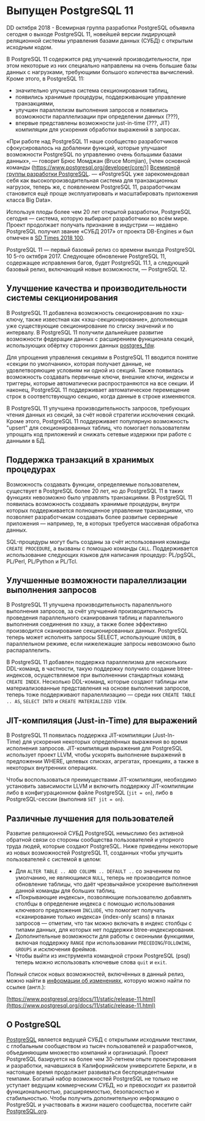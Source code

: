 # Выпущен PostgreSQL 11

DD октября 2018 - Всемирная группа разработки PostgreSQL объявила сегодня о
выходе PostgreSQL 11, новейшей версии лидирующей реляционной системы управления
базами данных (СУБД) с открытым исходным кодом.

В PostgreSQL 11 содержится ряд улучшений производительности, при этом некоторые
из них специально направлены на очень большие базы данных с нагрузками,
требующими большого количества вычислений. Кроме этого, в PostgreSQL 11:

- значительно улучшена система секционирования таблиц,
- появились хранимые процедуры, поддерживающие управление транзакциями,
- улучшен параллелизм выполнения запросов и появились возможности
параллелизации при определении данных (???),
- впервые представлены возможности just-in-time (???, JIT) компиляции для
ускорения обработки выражений в запросах.

«При работе над PostgreSQL 11 наше сообщество разработчиков сфокусировалось на
добалении функций, которые улучшают возможности PostgreSQL по управлению очень
большими базами данных», — говорит Брюс Момджан (Bruce Momjian), [член основной
команды (https://www.postgresql.org/developer/core/)] [Всемирной группы
разработки PostgreSQL](https://www.postgresql.org). — «PostgreSQL уже
зарекомендовал себя как высокопроизводительная система для транзакционных
нагрузок, теперь же, с появлением PostgreSQL 11, разработчикам становится
ещё проще эксплуатировать и масштабировать приложения класса Big Data».

Используя плоды более чем 20 лет открытой разработки, PostgreSQL сегодня —
система, которую выбирают разработчики во всём мире. Проект продолжает получать
признание в индустрии — недавно PostgreSQL получил звание «СУБД 2017» от проекта
DB-Engines и был отмечен в [SD Times 2018 100](https://sdtimes.com/sdtimes-100/2018/best-in-show/database-and-database-management-2018/).

PostgreSQL 11 — первый базовый релиз со времени выхода PostgreSQL 10 5-го
октября 2017. Следующее обновление PostgreSQL 11, содержащее исправления багов,
будет PostgreSQL 11.1, а следующий базовый релиз, включающий новые возможности,
— PostgreSQL 12.

## Улучшение качества и производительности системы секционирования

В PostgreSQL 11 добавлена возможность секционирования по хэш-ключу, также
известная как «хэш-секционирование», дополняющая уже существующие
секционирование по списку значений и по интервалу. В PostgreSQL 11 получили
дальнейшее развитие возможности федерации данных с расширением функционала
секций, использующих обёртку сторонних данных [postgres_fdw](https://www.postgresql.org/docs/current/static/postgres-fdw.html).

Для упрощения управления секциями в PostgreSQL 11 вводится понятие «секции по
умолчанию», которая получает данные, не удовлетворяющие условиям ни одной из
секций. Также появилась возможность создавать первичные ключи, внешние ключи,
индексы и триггеры, которые автоматически распространяются на все секции.
И наконец, PostgreSQL 11 поддерживает автоматическое перемещение строк в
соответствующую секцию, когда данные в строке изменяются.

В PostgreSQL 11 улучшена производительность запросов, требующих чтения данных
из секций, за счёт новой стратегии исключения секций. Кроме этого, PostgreSQL 11
поддерживает популярную возможность "upsert" для секционированных таблиц, что
помогает пользователям упрощать код приложений и снижать сетевые издержки при
работе с данными в БД.

## Поддержка транзакций в хранимых процедурах

Возможность создавать функции, определяемые пользователем, существует в
PostgreSQL более 20 лет, но до PostgreSQL 11 в таких функциях невозможно было
управлять транзакциями. В PostgreSQL 11 появилась возможность создавать хранимые
процедуры, внутри которых поддерживается полноценное управление транзакциями,
что позволяет разработчикам создавать более развитые серверные приложения —
например, те, в которых требуется массивная обработка данных.

SQL-процедуры могут быть созданы за счёт использования команды `CREATE PROCEDURE`,
а вызваны с помощью команды `CALL`. Поддерживается использование следующих
языков для написания процедур: PL/pgSQL, PL/Perl, PL/Python и PL/Tcl.

## Улучшенные возможности паралеллизации выполнения запросов

В PostgreSQL 11 улучшена производительность паралелльного выполнения запросов,
за счёт улучшений производительность проведения параллельного сканирования
таблиц и параллельного выполнения соединения по хэшу, а также более эффективно
производится сканирование секционированных данных. PostgreSQL теперь может
исполнять запросы SELECT, использующие `UNION`, в параллельном режиме, если
нижележащие запросы невозможно было распараллелить.

В PostgreSQL 11 добавлен поддержка параллелизма для нескольких DDL-команд, в
частности, такую поддержку получило создание btree-индексов, осуществляемое
при выполненнии стандартных команд `CREATE INDEX`. Несколько DDL-команд, которые
создают таблицы или материализованные представления на основе выполнения
запросов, теперь тоже поддерживают паралеллизацию — среди них `CREATE TABLE .. AS`,
`SELECT INTO` и `CREATE MATERIALIZED VIEW`.

## JIT-компиляция (Just-in-Time) для выражений

В PostgreSQL 11 появилась поддержка JIT-компиляции (Just-In-Time) для ускорения
некоторых определённых выражения во время исполнения запросов. JIT-компиляция
выражения для PostgreSQL использует проект LLVM, чтобы ускорять выполнение
выражений в предложении WHERE, целевых списках, агрегатах, проекциях, а также
в некоторых внутренних операциях.

Чтобы воспользоваться преимуществами JIT-компиляции, необходимо установить
зависимости LLVM и включить поддержку JIT-компиляции либо в конфигурационном
файле PostgreSQL (`jit = on`), либо в PostgreSQL-сессии (выполнив `SET jit = on`).

## Различные лучшения для пользователей

Развитие реляционной СУБД PostgreSQL немыслимо без активной обратной связи со
стороны сообщества пользователей и упорного труда людей, которые создают
PostgreSQL. Ниже приведены некоторые из новых возможностей PostgreSQL 11,
созданных чтобы улучшить пользователей с системой в целом:

- Для `ALTER TABLE .. ADD COLUMN .. DEFAULT ..` со значением по умолчанию, не
являющимся `NULL`, теперь не производится полное обновление таблицы, что
даёт чрезвычайное ускорение выполнения данной команды для больших таблиц.
- «Покрывающие индексы», позволяющие пользователю добавлять столбцы в
определение индекса с помощью использования ключевого предложения `INCLUDE`,
что помогает получать «сканирование только индекса» (index-only scans) в планах
запросов — отметим, что так можно включать в индекс столбцы с типами данных, для
которых нет поддержки btree-индексирования.
- Дополнительные возможности для работы с оконными функциями, включая поддержку
`RANGE` при использовании `PRECEDING`/`FOLLOWING`, `GROUPS` и исключения фреймов.
- Чтобы выйти из инструмента командной строки PostgreSQL (psql) теперь можно
использовать ключевые слова `quit` и `exit`.

Полный список новых возможностей, включённых в данный релиз, можно найти в
[информации об изменениях](https://www.postgresql.org/docs/11/static/release-11.html),
которую можно найти по ссылке (англ.):

[https://www.postgresql.org/docs/11/static/release-11.html](https://www.postgresql.org/docs/11/static/release-11.html)

## О PostgreSQL

[PostgreSQL](https://www.postgresql.org) является ведущей СУБД с открытыми
исходными текстами, с глобальным сообществом из тысяч пользователей и
разработчиков, объединяющим множество компаний и организаций. Проект PostgreSQL
базируется на более чем 30-летнем опыте проектирования и разработки, начавшихся
в Калифорнийском университете Беркли, и в настоящее время продолжает развиваться
беспрецедентными темпами. Богатый набор возможностей PostgreSQL не только не
уступает ведущим коммерческим СУБД, но и превосходит их развитой
функциональностью, расширяемостью, безопасностью и стабильностью. Чтобы получить
дополнительную информацию о PostgreSQL и участвовать в жизни нашего сообщества,
посетите сайт [PostgreSQL.org](https://www.postgresql.org).
